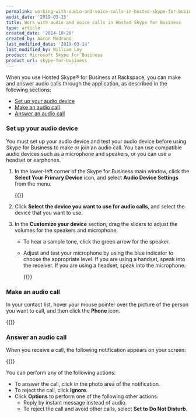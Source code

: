```yaml
---
permalink: working-with-audio-and-voice-calls-in-hosted-skype-for-business
audit_date: '2019-03-15'
title: Work with audio and voice calls in Hosted Skype for Business
type: article
created_date: '2014-10-20'
created_by: Aaron Medrano
last_modified_date: '2019-03-14'
last_modified_by: William Loy
product: Microsoft Skype for Business
product_url: skype-for-business
---
```


When you use Hosted Skype&reg; for Business at Rackspace, you can make and
answer audio calls through the application, as described in the following sections:

-   [Set up your audio device](#set-up-your-audio-device)
-   [Make an audio call](#make-an-audio-call)
-   [Answer an audio call](#answer-an-audio-call)

### Set up your audio device

You must set up your audio device and test your audio device before using Skype for Business to make or join an audio call. You can use compatible audio devices such as a microphone and speakers, or you can use a headset or earphones.

1.  In the lower-left corner of the Skype for Business main window,
    click the **Select Your Primary Device** icon, and select **Audio
    Device Settings** from the menu.

    {{<image src="4372.1.png" alt="" title="">}}

2.  Click **Select the device you want to use for audio calls**, and select the device that you want to use.

3.  In the **Customize your device** section, drag the sliders to adjust
    the volumes for the speakers and microphone.

    -   To hear a sample tone, click the green arrow for the speaker.
    -   Adjust and test your microphone by using the blue indicator to
        choose the appropriate level. If you are using a handset, speak into the receiver. If you are using a headset,
        speak into the microphone.

        {{<image src="4372.2.png" alt="" title="">}}



### Make an audio call

In your contact list, hover your mouse pointer over the picture of the
person you want to call, and then click the **Phone** icon.<span
id="cke_bm_432E"> </span>

{{<image src="audio1a.jpg" alt="" title="">}}

### Answer an audio call

When you receive a call, the following notification appears on your screen:

{{<image src="Audio2.JPG" alt="" title="">}}

You can perform any of the following actions:

-   To answer the call, click in the photo area of the notification.
-   To reject the call, click **Ignore**.
-   Click **Options** to perform one of the following other actions:
    -   Reply by instant message instead of audio.
    -   To reject the call and avoid other calls, select **Set to** **Do
        Not Disturb**.
